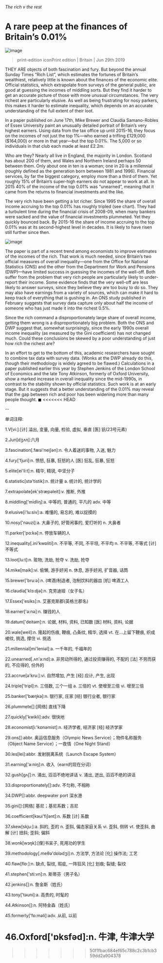 ###### The rich v the rest
# A rare peep at the finances of Britain’s 0.01% 
![image](images/20190629_brd002_0.jpg) 
> print-edition iconPrint edition | Britain | Jun 29th 2019 
THEY ARE objects of both fascination and fury. But beyond the annual Sunday Times “Rich List”, which estimates the fortunes of Britain’s wealthiest, relatively little is known about the finances of the economic elite. Official statistics, which extrapolate from surveys of the general public, are good at guessing the incomes of middling sorts. But they find it harder to get an accurate picture of those with more unusual circumstances. The very richest are particularly elusive. As well as being frustrating for nosy parkers, this makes it harder to estimate inequality, which depends on an accurate understanding of the full extent of their loot. 
In a paper published on June 17th, Mike Brewer and Claudia Samano-Robles of Essex University paint an unusually detailed portrait of Britain’s very highest earners. Using data from the tax office up until 2015-16, they focus on the incomes of not just the top 1%—who earned a trifling £129,000 ($164,000) or more in that year—but the top 0.01%. The 5,000 or so individuals in that club each made at least £2.2m. 
Who are they? Nearly all live in England, the majority in London. Scotland has about 200 of them, and Wales and Northern Ireland perhaps 50 between them. Only about one in ten is a woman; one in 20 is a millennial (roughly defined as the generation born between 1981 and 1996). Financial services, by far the biggest category, employ more than a third of them. Yet roughly 15% of Britain’s super-high earners do not appear to work at all. In 2015 40% of the income of the top 0.01% was “unearned”, meaning that it came from the returns to financial investments and the like. 
The very rich have been getting a lot richer. Since 1995 the share of overall income accruing to the top 0.01% has roughly tripled (see chart). They had a turbulent time during the financial crisis of 2008-09, when many bankers were sacked and the value of financial investments plummeted. Yet they quickly bounced back. By 2015-16 the share of income accruing to the top 0.01% was at its second-highest level in decades. It is likely to have risen still further since then. 
![image](images/20190629_BRC308.png) 
The paper is part of a recent trend among economists to improve estimates of the incomes of the rich. That work is much needed, since Britain’s two official measures of overall inequality—one from the Office for National Statistics (ONS) and the other from the Department for Work and Pensions (DWP)—have limited success in guessing the incomes of the well-off. Both suffer from the problem that very rich people are particularly likely to under-report their income. Some evidence finds that the very well-off are less likely to answer surveys, since they believe they are too busy to do so. They may also have earnings from a variety of sources, which can make it hard to keep track of everything that is gushing in. An ONS study published in February suggests that survey data capture only about half the income of someone who has just made it into the richest 0.5%. 
Since the rich command a disproportionately large share of overall income, getting them wrong is a disproportionately big problem. Both the ONS and DWP suggest that, somewhat surprisingly, since the early 1990s overall income inequality (as measured by the Gini coefficient) has not changed much. Could these conclusions be skewed by a poor understanding of just how rich the richest are? 
In an effort to get to the bottom of this, academic researchers have sought to combine tax data with survey data. (Wonks at the DWP already do this, though their methodology is widely agreed to be flawed.) Calculations in a paper published earlier this year by Stephen Jenkins of the London School of Economics and the late Tony Atkinson, formerly of Oxford University, show a marked increase in overall inequality since the mid-1990s, in contrast to the stability shown by official statistics. Such work is at an early stage. But it suggests that a better understanding of the 0.01% may reveal that the gap between rich and poor has been widening more than many people thought. ◼ 
<<<<<<< HEAD
-- 
 单词注释:
1.V[vi:]:[计] 溢出, 变量, 向量, 检验, 虚拟, 垂直 [医] 钒(23号元素) 
2.Jun[dʒʌn]:六月 
3.fascination[.fæsi'neiʃәn]:n. 令人着迷的事物, 入迷, 魅力 
4.fury['fjuri]:n. 愤怒, 狂暴, 狂怒的人 [医] 狂乱, 狂暴, 狂怒 
5.elite[ei'li:t]:n. 精华, 精锐, 中坚分子 
6.statistic[stә'tistik]:n. 统计量 a. 统计的, 统计学的 
7.extrapolate[ek'stræpәleit]:v. 推断, 外推 
8.middling['midliŋ]:a. 中等的, 普通的, 平凡的 adv. 中等 
9.elusive[i'lu:siv]:a. 难懂的, 易忘的, 难以捉摸的 
10.nosy['nәuzi]:a. 大鼻子的, 好管闲事的, 爱打听的 n. 大鼻者 
11.parker['pɑ:kә]:n. 停放车辆的人 
12.inequality[.ini'kwɒliti]:n. 不平等, 不同, 不平坦, 不平均 n. 不平等, 不等式 [计] 不等式 
13.loot[lu:t]:n. 赃物, 洗劫, 抢夺 v. 洗劫, 抢夺 
14.mike[maik]:vi. 偷懒, 游手好闲 n. 休息, 游手好闲, 扩音器, 话筒 
15.brewer['bru:ә]:n. (啤酒)制造者, 泡制饮料的器皿 [机] 啤酒工人 
16.claudia['klɔ:djә]:n. 克劳迪娅（女子名） 
17.Essex['esiks]:n. 艾塞克斯郡(英格兰郡名) 
18.earner['ә:nә]:n. 赚钱的人 
19.datum['deitәm]:n. 论据, 材料, 资料, 已知数 [医] 材料, 资料, 论据 
20.wale[weil]:n. 隆起的伤痕, 鞭痕, 凸条纹, 精华, 选择 vt. 在...上留下鞭痕, 织成棱纹, 挑选, 撑住 vi. 挑选 
21.millennial[mi'leniәl]:a. 一千年的, 千福年的 
22.unearned[.ʌn'ә:nd]:a. 非劳动所得的, 通过投资赚得的, 不配的 [法] 不劳而获的, 不应得的, 份外的 
23.accrue[ә'kru:]:vi. 自然增加, 产生 [经] 应计, 产生, 出现 
24.triple['tripl]:n. 三倍数, 三个一组 a. 三倍的 vt. 使增至三倍 vi. 增至三倍 
25.banker['bæŋkә]:n. 银行家, 庄家 [经] 银行业者, 银行家 
26.plummete[]:[网络] 直线下降 
27.quickly['kwikli]:adv. 很快地 
28.economist[i:'kɒnәmist]:n. 经济学者, 经济家 [经] 经济学家 
29.ons[]:abbr. 奥运信息服务（Olympic News Service）；物件名称服务（Object Name Service）；一夜情（One Night Stand） 
30.les[lei]:abbr. 发射脱离系统（Launch Escape System） 
31.earning['ә:niŋ]:n. 收入（earn的现在分词） 
32.gush[gʌʃ]:n. 涌出, 滔滔不绝地讲话 v. 涌出, 迸出, 滔滔不绝的讲话 
33.disproportionately[]:adv. 不匀称, 不相称 
34.DWP[]:abbr. deepwater port 深水港 
35.gini[]:[网络] 基尼；基尼系数；吉尼 
36.coefficient[kәui'fiʃәnt]:n. 系数 [计] 系数 
37.skew[skju:]:a. 斜的, 歪的 n. 歪斜, 偏态家庭关系 vi. 歪斜, 侧转 vt. 使歪斜, 曲解 [计] 扭斜; 歪斜; 偏斜 
38.wonk[wɔŋk]:[俚]书呆子, 死用功的学生 
39.methodology[.meθә'dɒlәdʒi]:n. 方法学, 方法论 [化] 操作法; 工艺 
40.flaw[flɒ:]:n. 缺点, 裂纹, 瑕疵, 一阵狂风 [化] 划痕; 裂缝; 裂纹 
41.stephen['sti:vn]:n. 斯蒂芬（男子名） 
42.jenkins[]:n. 詹金斯（姓氏） 
43.tony['tәuni]:a. 高贵的, 时髦的 
44.Atkinson[]:n. 阿特金森（姓氏） 
45.formerly['fɒ:mәli]:adv. 从前, 以前 
46.Oxford['ɒksfәd]:n. 牛津, 牛津大学 
=======
>>>>>>> 50f1fbac684ef65c788c2c3b1cb359dd2a904378

